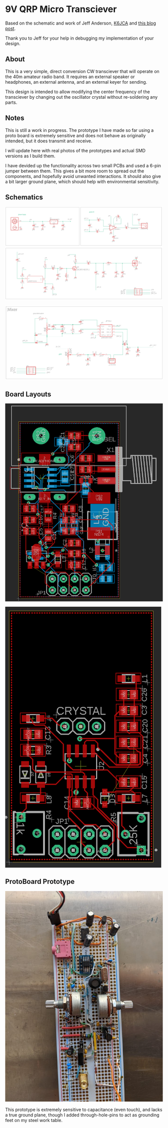 # 9V QRP Micro Transciever

Based on the schematic and work of Jeff Anderson, [K6JCA](https://www.qrz.com/db/k6jca)
and [this blog post](http://k6jca.blogspot.com/2009/08/9v-qrp-transceiver.html).

Thank you to Jeff for your help in debugging my implementation of your design.

## About

This is a very simple, direct conversion CW transciever that will operate on the 40m 
amateur radio band. It requires an external speaker or headphones, an external antenna,
and an external keyer for sending. 

This design is intended to allow modifying the center frequency of the transciever by
changing out the oscillator crystal without re-soldering any parts. 


## Notes

This is still a work in progress. The prototype I have made so far using a proto board
is extremely sensitive and does not behave as originally intended, but it does transmit
and receive.

I will update here with real photos of the prototypes and actual SMD versions as I build them.


I have devided up the functionality across two small PCBs and used a 6-pin jumper between them.
This gives a bit more room to spread out the components, and hopefully avoid unwanted interactions.
It should also give a bit larger ground plane, which should help with environmental sensitivity.


## Schematics

![IO board schematic](https://raw.githubusercontent.com/zortness/9v_cw_tx/master/io_board_schematic.png)

![Mixer board schematic](https://raw.githubusercontent.com/zortness/9v_cw_tx/master/mixer_board_schematic.png)


## Board Layouts

![IO board layout](https://raw.githubusercontent.com/zortness/9v_cw_tx/master/io_board_top_all.png)

![Mixer board layout](https://raw.githubusercontent.com/zortness/9v_cw_tx/master/mixer_board_top_all.png)


## ProtoBoard Prototype 

![proto board](https://raw.githubusercontent.com/zortness/9v_cw_tx/master/proto_board.jpg)

This prototype is extremely sensitive to capacitance (even touch), and lacks a true ground plane,
though I added through-hole-pins to act as grounding feet on my steel work table.


